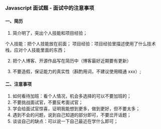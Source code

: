 ### Javascript 面试题 - 面试中的注意事项

#### 一、简历

1. 简介明了，突出个人技能和项目经验；

个人技能：把个人技能放在前面；
项目经验：项目经验里描述使用了什么技术栈，应对个人技能里面的东西；

2. 把个人博客、开源作品写在简历中（博客最好近期要有更新）

3. 不要造假，保证能力的真实性（斟酌用词，不建议使用精通 xxx）;

#### 二、注意事项

1. 如何看待加班：看个人情况，机会多选择的可以不要加班的；
2. 不要挑战面试官，不要反考面试官；
3. 学会给面试官惊喜，证明我能想到更多，做到更好，但不要太多；
4. 遇到不会的问题，说到自己知道的部分即可，不要岔开话题；
5. 谈谈自己的缺点：可以说一下自己最近在学什么即可；
